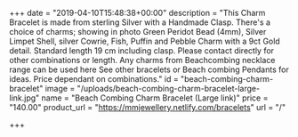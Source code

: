 +++
date = "2019-04-10T15:48:38+00:00"
description = "This Charm Bracelet is made from sterling Silver with a Handmade Clasp. There's a choice of charms; showing in photo Green Peridot Bead (4mm), Silver Limpet Shell, silver Cowrie, Fish, Puffin and Pebble Charm with a 9ct Gold detail. Standard length 19 cm including clasp. Please contact directly for other combinations or length. Any charms from Beachcombing necklace range can be used here See other bracelets or Beach combing Pendants for ideas. Price dependant on combinations."
id = "beach-combing-charm-bracelet"
image = "/uploads/beach-combing-charm-bracelet-large-link.jpg"
name = "Beach Combing Charm Bracelet (Large link)"
price = "140.00"
product_url = "https://mmjewellery.netlify.com/bracelets"
url = "/"

+++
